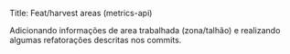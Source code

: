 Title: Feat/harvest areas (metrics-api)

Adicionando informações de area trabalhada (zona/talhão) e realizando algumas refatorações descritas nos commits.
